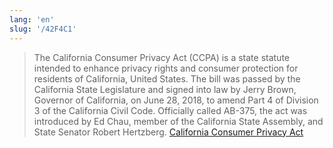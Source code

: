 ```yaml
---
lang: 'en'
slug: '/42F4C1'
---
```


> The California Consumer Privacy Act (CCPA) is a state statute intended to enhance privacy rights and consumer protection for residents of California, United States. The bill was passed by the California State Legislature and signed into law by Jerry Brown, Governor of California, on June 28, 2018, to amend Part 4 of Division 3 of the California Civil Code. Officially called AB-375, the act was introduced by Ed Chau, member of the California State Assembly, and State Senator Robert Hertzberg. [California Consumer Privacy Act](https://en.wikipedia.org/wiki/California_Consumer_Privacy_Act)
